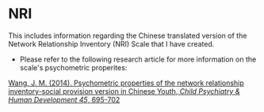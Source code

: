 # NRI
This includes information regarding the Chinese translated version of the Network Relationship Inventory (NRI) Scale that I have created. 



- Please refer to the following research article for more information on the scale's psychometric properites:

[Wang, J. M. (2014). Psychometric properties of the network relationship inventory-social provision version in Chinese Youth, _Child Psychiatry & Human Development 45_, 695-702](https://scholar.google.com/citations?view_op=view_citation&hl=en&user=F3Rz0f0AAAAJ&sortby=pubdate&citation_for_view=F3Rz0f0AAAAJ:P5F9QuxV20EC)
